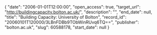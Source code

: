 {
  "date": "2006-01-01T12:00:00", 
  "open_access": true, 
  "target_url": "http://buildingcapacity.bolton.ac.uk/", 
  "description": "", 
  "end_date": null, 
  "title": "Building Capacity: University of Bolton", 
  "record_id": "20060101T120000/3LBnFDBb9TObWinRUvq6TQ==", 
  "publisher": "bolton.ac.uk", 
  "slug": 60588178, 
  "start_date": null
}

